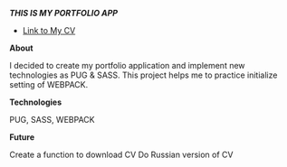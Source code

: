 ***THIS IS MY PORTFOLIO APP***

* [Link to My СV](https://pavel-khokhlov.github.io/resume_pug/)

**About**

I decided to create my portfolio application and implement new technologies as PUG & SASS. This project helps me to practice initialize setting of WEBPACK.

**Technologies**

PUG, SASS, WEBPACK

**Future**

Create a function to download CV
Do Russian version of CV
